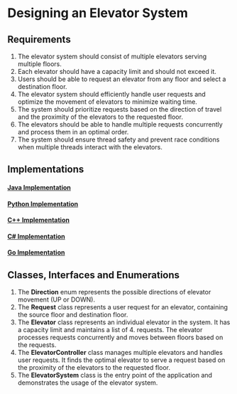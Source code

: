# Designing an Elevator System

## Requirements
1. The elevator system should consist of multiple elevators serving multiple floors.
2. Each elevator should have a capacity limit and should not exceed it.
3. Users should be able to request an elevator from any floor and select a destination floor.
4. The elevator system should efficiently handle user requests and optimize the movement of elevators to minimize waiting time.
5. The system should prioritize requests based on the direction of travel and the proximity of the elevators to the requested floor.
6. The elevators should be able to handle multiple requests concurrently and process them in an optimal order.
7. The system should ensure thread safety and prevent race conditions when multiple threads interact with the elevators.

## Implementations
#### [Java Implementation](../solutions/java/src/elevatorsystem/) 
#### [Python Implementation](../solutions/python/elevatorsystem/)
#### [C++ Implementation](../solutions/c++/elevatorsystem/)
#### [C# Implementation](../solutions/c%23/ElevatorSystem/)
#### [Go Implementation](../solutions/golang/elevatorsystem/)

## Classes, Interfaces and Enumerations
1. The **Direction** enum represents the possible directions of elevator movement (UP or DOWN).
2. The **Request** class represents a user request for an elevator, containing the source floor and destination floor.
3. The **Elevator** class represents an individual elevator in the system. It has a capacity limit and maintains a list of 4. requests. The elevator processes requests concurrently and moves between floors based on the requests.
4. The **ElevatorController** class manages multiple elevators and handles user requests. It finds the optimal elevator to serve a request based on the proximity of the elevators to the requested floor.
5. The **ElevatorSystem** class is the entry point of the application and demonstrates the usage of the elevator system.